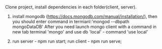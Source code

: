 Clone project, install dependencies in each folder(client, server).

1. install mongodb (https://docs.mongodb.com/manual/installation/),
   then you should enter command in termianl:'mongod --dbpath mongoDataDB'
   After you need launch mongo client with a command in new tab terminal 'mongo' and use db 'local' - command 'use local'

2.  run server - npm run start;
    run client - npm run serve;
